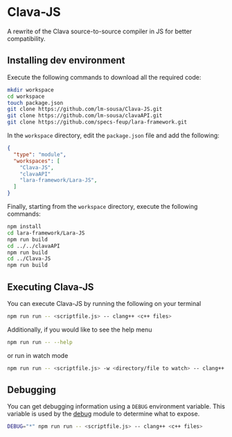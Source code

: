 # Clava-JS

A rewrite of the Clava source-to-source compiler in JS for better compatibility.

## Installing dev environment

Execute the following commands to download all the required code:

```bash
mkdir workspace
cd workspace
touch package.json
git clone https://github.com/lm-sousa/Clava-JS.git
git clone https://github.com/lm-sousa/clavaAPI.git
git clone https://github.com/specs-feup/lara-framework.git
```

In the `workspace` directory, edit the `package.json` file and add the following:

```json
{
  "type": "module",
  "workspaces": [
    "Clava-JS",
    "clavaAPI"
    "lara-framework/Lara-JS",
  ]
}
```

Finally, starting from the `workspace` directory, execute the following commands:

```bash
npm install
cd lara-framework/Lara-JS
npm run build
cd ../../clavaAPI
npm run build
cd ../Clava-JS
npm run build
```

## Executing Clava-JS

You can execute Clava-JS by running the following on your terminal

```bash
npm run run -- <scriptfile.js> -- clang++ <c++ files>
```

Additionally, if you would like to see the help menu

```bash
npm run run -- --help
```

or run in watch mode

```bash
npm run run -- <scriptfile.js> -w <directory/file to watch> -- clang++ <c++ files>
```

## Debugging

You can get debugging information using a `DEBUG` environment variable.
This variable is used by the [debug](https://www.npmjs.com/package/debug) module to determine what to expose.

```bash
DEBUG="*" npm run run -- <scriptfile.js> -- clang++ <c++ files>
```
